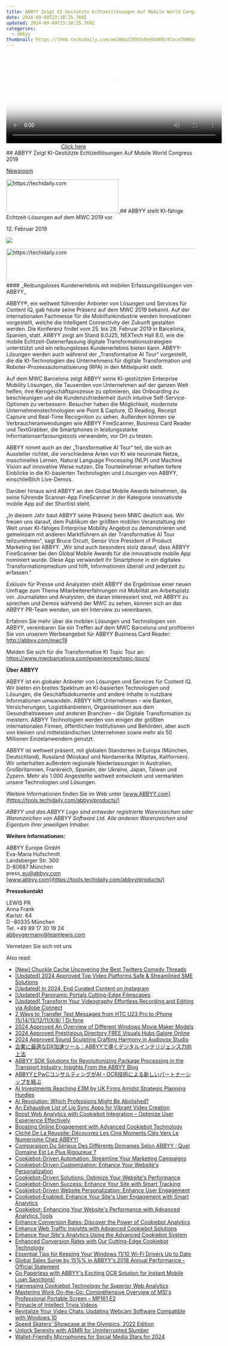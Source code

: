 ```yaml
---
title: ABBYY Zeigt KI-Gestützte Echtzeitlösungen Auf Mobile World Congress 2019
date: 2024-09-08T23:38:25.769Z
updated: 2024-09-09T23:38:25.769Z
categories:
  - abbyy
thumbnail: https://thmb.techidaily.com/ae200a2185b5d6e93408c97ace7b66b8254fa867626e84f986d0cc30e800ea8d.jpg
---
```


<!-- affiliate ads begin -->
<span id="1983475">
					<video width="576" height="240" style="cursor:pointer"
           poster="//a.impactradius-go.com/display-clicktoplayimage/1983475.png"
           onclick="if(!this.playClicked){this.play();this.setAttribute('controls',true);this.playClicked=true;}">
	   <source src="//a.impactradius-go.com/display-ad/22993-1983475">
	   <img src="//a.impactradius-go.com/display-clicktoplayimage/1983475.png" style="border: none; height: 100%; width: 100%; object-fit: contain">
	</video>
	<div style="width:360px;text-align:center"><a href="javascript:window.open(decodeURIComponent('https%3A%2F%2Fhomestyler.sjv.io%2Fc%2F5597632%2F1983475%2F22993'), '_blank');void(0);">Click here</a></div>
</span>
<img height="0" width="0" src="https://imp.pxf.io/i/5597632/1983475/22993" style="position:absolute;visibility:hidden;" border="0" />
<!-- affiliate ads end -->
## ABBYY Zeigt KI-Gestützte Echtzeitlösungen Auf Mobile World Congress 2019

[Newsroom](https://tools.techidaily.com/abbyy/products/)

<!-- affiliate ads begin -->
<a href="https://review-au.sjv.io/c/5597632/2098704/14409" target="_top" id="2098704">
  <img src="//a.impactradius-go.com/display-ad/14409-2098704" border="0" alt="https://techidaily.com" width="300" height="90"/>
</a>
<img height="0" width="0" src="https://review-au.sjv.io/i/5597632/2098704/14409" style="position:absolute;visibility:hidden;" border="0" />
<!-- affiliate ads end -->
## ABBYY stellt KI-fähige Echtzeit-Lösungen auf dem MWC 2019 vor

12\. Februar 2019

![](https://content.abbyy.com/-/media/project/abbyy/abbyy/branchtemplates/shutterstock_1272462163_1296-x-729.jpg?h=729&iar=0&w=1296)

<!-- affiliate ads begin -->
<a href="https://ephamedtechinc.pxf.io/c/5597632/2137226/26400" target="_top" id="2137226">
  <img src="//a.impactradius-go.com/display-ad/26400-2137226" border="0" alt="https://techidaily.com" width="728" height="90"/>
</a>
<img height="0" width="0" src="https://ephamedtechinc.pxf.io/i/5597632/2137226/26400" style="position:absolute;visibility:hidden;" border="0" />
<!-- affiliate ads end -->
#### _Reibungsloses Kundenerlebnis mit mobilen Erfassungslösungen von ABBYY_ 

ABBYY®, ein weltweit führender Anbieter von Lösungen und Services für Content IQ, gab heute seine Präsenz auf dem MWC 2019 bekannt. Auf der internationalen Fachmesse für die Mobilfunkindustrie werden Innovationen vorgestellt, welche die Intelligent Connectivity der Zukunft gestalten werden. Die Konferenz findet vom 25\. bis 28\. Februar 2019 in Barcelona, Spanien, statt. ABBYY zeigt am Stand 8.0J25, NEXTech Hall 8.0, wie die mobile Echtzeit-Datenerfassung digitale Transformationsstrategien unterstützt und ein reibungsloses Kundenerlebnis bieten kann. ABBYY-Lösungen werden auch während der „Transformative AI Tour“ vorgestellt, die die KI-Technologien des Unternehmens für digitale Transformation und Roboter-Prozessautomatisierung (RPA) in den Mittelpunkt stellt.

Auf dem MWC Barcelona zeigt ABBYY seine KI-gestützten Enterprise Mobility Lösungen, die Tausenden von Unternehmen auf der ganzen Welt helfen, ihre Kerngeschäftsprozesse zu optimieren, das Onboarding zu beschleunigen und die Kundenzufriedenheit durch intuitive Self-Service-Optionen zu verbessern. Besucher haben die Möglichkeit, modernste Unternehmenstechnologien wie Point & Capture, ID Reading, Receipt Capture und Real-Time Recognition zu sehen. Außerdem können sie Verbraucheranwendungen wie ABBYY FineScanner, Business Card Reader und TextGrabber, die Smartphones in leistungsstarke Informationserfassungstools verwandeln, vor Ort zu testen.

ABBYY nimmt auch an der „Transformative AI Tour“ teil, die sich an Aussteller richtet, die verschiedene Arten von KI wie neuronale Netze, maschinelles Lernen, Natural Language Processing (NLP) und Machine Vision auf innovative Weise nutzen. Die Tourteilnehmer erhalten tiefere Einblicke in die KI-basierten Technologien und Lösungen von ABBYY, einschließlich Live-Demos.

Darüber hinaus wird ABBYY an den Global Mobile Awards teilnehmen, da seine führende Scanner-App FineScanner in der Kategorie innovativste mobile App auf der Shortlist steht.

„In diesem Jahr baut ABBYY seine Präsenz beim MWC deutlich aus. Wir freuen uns darauf, dem Publikum der größten mobilen Veranstaltung der Welt unser KI-fähiges Enterprise Mobility Angebot zu demonstrieren und gemeinsam mit anderen Marktführern an der Transformative AI Tour teilzunehmen", sagt Bruce Orcutt, Senior Vice President of Product Marketing bei ABBYY. „Wir sind auch besonders stolz darauf, dass ABBYY FineScanner bei den Global Mobile Awards für die innovativste mobile App nominiert wurde. Diese App verwandelt Ihr Smartphone in ein digitales Transformationsmedium und hilft, Informationen überall und jederzeit zu erfassen."

Exklusiv für Presse und Analysten stellt ABBYY die Ergebnisse einer neuen Umfrage zum Thema Mitarbeitererfahrungen mit Mobilität am Arbeitsplatz vor. Journalisten und Analysten, die daran interessiert sind, mit ABBYY zu sprechen und Demos während der MWC zu sehen, können sich an das ABBYY PR-Team wenden, um ein Interview zu vereinbaren.

Erfahren Sie mehr über die mobilen Lösungen und Technologien von ABBYY, vereinbaren Sie ein Treffen auf dem MWC Barcelona und profitieren Sie von unserem Werbeangebot für ABBYY Business Card Reader: http://abbyy.com/mwc19

Melden Sie sich für die Transformative KI Topic Tour an: <https://www.mwcbarcelona.com/experiences/topic-tours/>

**Über ABBYY**

ABBYY ist ein globaler Anbieter von Lösungen und Services für Content IQ. Wir bieten ein breites Spektrum an KI-basierten Technologien und Lösungen, die Geschäftsdokumente und andere Inhalte in nutzbare Informationen umwandeln. ABBYY hilft Unternehmen – wie Banken, Versicherungen, Logistikanbietern, Organisationen aus dem Gesundheitswesen und anderen Branchen – die Digitale Transformation zu meistern. ABBYY Technologien werden von einigen der größten internationalen Firmen, öffentlichen Institutionen und Behörden, aber auch von kleinen und mittelständischen Unternehmen sowie mehr als 50 Millionen Einzelanwendern genutzt.

ABBYY ist weltweit präsent, mit globalen Standorten in Europa (München, Deutschland), Russland (Moskau) und Nordamerika (Milpitas, Kalifornien). Wir unterhalten außerdem regionale Niederlassungen in Australien, Großbritannien, Frankreich, Spanien, der Ukraine, Japan, Taiwan und Zypern. Mehr als 1.000 Angestellte weltweit entwickeln und vermarkten unsere Technologien und Lösungen.

Weitere Informationen finden Sie im Web unter [www.ABBYY.com](https://tools.techidaily.com/abbyy/products/)

_ABBYY und das ABBYY Logo sind entweder registrierte Warenzeichen oder Warenzeichen von ABBYY Software Ltd. Alle anderen Warenzeichen sind Eigentum ihrer jeweiligen Inhaber._

  
**Weitere Informationen:**

ABBYY Europe GmbH  
Eva-Maria Hufschmitt  
Landsberger Str. 300  
D-80687 München  
press\_eu@abbyy.com  
[www.abbyy.com](https://tools.techidaily.com/abbyy/products/)

**Pressekontakt**

LEWIS PR  
Anna Frank  
Karlstr. 64  
D -80335 München  
Tel. +49 89 17 30 19 24  
[abbyygermany@teamlewis.com](https://tools.techidaily.com/abbyy/products/)

  
Vernetzen Sie sich mit uns

<ins class="adsbygoogle"
     style="display:block"
     data-ad-format="autorelaxed"
     data-ad-client="ca-pub-7571918770474297"
     data-ad-slot="1223367746"></ins>



<ins class="adsbygoogle"
     style="display:block"
     data-ad-client="ca-pub-7571918770474297"
     data-ad-slot="8358498916"
     data-ad-format="auto"
     data-full-width-responsive="true"></ins>

<span class="atpl-alsoreadstyle">Also read:</span>
<div><ul>
<li><a href="https://twitter-videos.techidaily.com/new-chuckle-cache-uncovering-the-best-twitters-comedy-threads/"><u>[New] Chuckle Cache  Uncovering the Best Twitters Comedy Threads</u></a></li>
<li><a href="https://screen-activity-recording.techidaily.com/updated-2024-approved-top-video-platforms-safe-and-streamlined-sme-solutions/"><u>[Updated] 2024 Approved  Top Video Platforms  Safe & Streamlined SME Solutions</u></a></li>
<li><a href="https://instagram-video-recordings.techidaily.com/updated-in-2024-end-curated-content-on-instagram/"><u>[Updated] In 2024, End Curated Content on Instagram</u></a></li>
<li><a href="https://extra-skills.techidaily.com/updated-panoramic-portals-cutting-edge-filmscapes/"><u>[Updated] Panoramic Portals  Cutting-Edge Filmscapes</u></a></li>
<li><a href="https://screen-capture.techidaily.com/updated-transform-your-videography-effortless-recording-and-editing-via-adobe-connect/"><u>[Updated] Transform Your Videography  Effortless Recording and Editing via Adobe Connect</u></a></li>
<li><a href="https://blog-min.techidaily.com/2-ways-to-transfer-text-messages-from-htc-u23-pro-to-iphone-1514131211x8-drfone-by-drfone-transfer-from-android-transfer-from-android/"><u>2 Ways to Transfer Text Messages from HTC U23 Pro to iPhone 15/14/13/12/11/X/8/ | Dr.fone</u></a></li>
<li><a href="https://extra-tips.techidaily.com/2024-approved-an-overview-of-different-windows-movie-maker-models/"><u>2024 Approved  An Overview of Different Windows Movie Maker Models</u></a></li>
<li><a href="https://fox-links.techidaily.com/2024-approved-prestigious-directory-free-visuals-hubs-galore-online/"><u>2024 Approved  Prestigious Directory  FREE Visuals Hubs Galore Online</u></a></li>
<li><a href="https://extra-skills.techidaily.com/2024-approved-sound-sculpting-crafting-harmony-in-audiovox-studio/"><u>2024 Approved  Sound Sculpting  Crafting Harmony in Audiovox Studio</u></a></li>
<li><a href="https://solve-marvelous.techidaily.com/dxabbyy/"><u>企業に最適なDX加速ツール：ABBYYで導くデジタルインテリジェンス力向上法</u></a></li>
<li><a href="https://solve-marvelous.techidaily.com/abbyy-sdk-solutions-for-revolutionizing-package-processing-in-the-transport-industry-insights-from-the-abbyy-blog/"><u>ABBYY SDK Solutions for Revolutionizing Package Processing in the Transport Industry: Insights From the ABBYY Blog</u></a></li>
<li><a href="https://solve-marvelous.techidaily.com/abbyypwcaiocr/"><u>ABBYYとPwCコンサルティングがAI・OCR技術による新しいパートナーシップを結ぶ</u></a></li>
<li><a href="https://solve-marvelous.techidaily.com/ai-investments-reaching-3m-by-uk-firms-amidst-strategic-planning-hurdles/"><u>AI Investments Reaching £3M by UK Firms Amidst Strategic Planning Hurdles</u></a></li>
<li><a href="https://tech-hub.techidaily.com/ai-revolution-which-professions-might-be-abolished/"><u>AI Revolution: Which Professions Might Be Abolished?</u></a></li>
<li><a href="https://ai-video.techidaily.com/an-exhaustive-list-of-lip-sync-apps-for-vibrant-video-creation/"><u>An Exhaustive List of Lip Sync Apps for Vibrant Video Creation</u></a></li>
<li><a href="https://solve-marvelous.techidaily.com/boost-web-analytics-with-cookiebot-integration-optimize-user-experience-effectively/"><u>Boost Web Analytics with Cookiebot Integration – Optimize User Experience Effectively</u></a></li>
<li><a href="https://solve-marvelous.techidaily.com/boosting-online-engagement-with-advanced-cookiebot-technology/"><u>Boosting Online Engagement with Advanced Cookiebot Technology</u></a></li>
<li><a href="https://solve-marvelous.techidaily.com/cliche-de-la-reussite-decouvrez-les-cinq-moments-cles-vers-le-numerisme-chez-abbyy/"><u>Cliché De La Réussite: Découvrez Les Cinq Moments Clés Vers Le Numérisme Chez ABBYY!</u></a></li>
<li><a href="https://solve-marvelous.techidaily.com/comparaison-du-serieux-des-differents-domaines-selon-abbyy-quel-domaine-est-le-plus-rigoureux/"><u>Comparaison Du Sérieux Des Différents Domaines Selon ABBYY : Quel Domaine Est Le Plus Rigoureux ?</u></a></li>
<li><a href="https://solve-marvelous.techidaily.com/cookiebot-driven-automation-streamline-your-marketing-campaigns/"><u>Cookiebot-Driven Automation: Streamline Your Marketing Campaigns</u></a></li>
<li><a href="https://solve-marvelous.techidaily.com/cookiebot-driven-customization-enhance-your-websites-personalization/"><u>Cookiebot-Driven Customization: Enhance Your Website's Personalization</u></a></li>
<li><a href="https://solve-marvelous.techidaily.com/cookiebot-driven-solutions-optimize-your-websites-performance/"><u>Cookiebot-Driven Solutions: Optimize Your Website's Performance</u></a></li>
<li><a href="https://solve-marvelous.techidaily.com/cookiebot-driven-success-enhance-your-site-with-smart-tracking/"><u>Cookiebot-Driven Success: Enhance Your Site with Smart Tracking</u></a></li>
<li><a href="https://solve-marvelous.techidaily.com/cookiebot-driven-website-personalization-enhance-user-engagement/"><u>Cookiebot-Driven Website Personalization: Enhance User Engagement</u></a></li>
<li><a href="https://solve-marvelous.techidaily.com/cookiebot-enabled-enhance-your-sites-user-engagement-with-smart-analytics/"><u>Cookiebot-Enabled: Enhance Your Site's User Engagement with Smart Analytics</u></a></li>
<li><a href="https://solve-marvelous.techidaily.com/cookiebot-enhancing-your-websites-performance-with-advanced-analytics-tools/"><u>Cookiebot: Enhancing Your Website's Performance with Advanced Analytics Tools</u></a></li>
<li><a href="https://solve-marvelous.techidaily.com/enhance-conversion-rates-discover-the-power-of-cookiebot-analytics/"><u>Enhance Conversion Rates: Discover the Power of Cookiebot Analytics</u></a></li>
<li><a href="https://solve-marvelous.techidaily.com/enhance-web-traffic-insights-with-advanced-cookiebot-solutions/"><u>Enhance Web Traffic Insights with Advanced Cookiebot Solutions</u></a></li>
<li><a href="https://solve-marvelous.techidaily.com/enhance-your-sites-analytics-using-the-advanced-cookiebot-system/"><u>Enhance Your Site's Analytics Using the Advanced Cookiebot System</u></a></li>
<li><a href="https://solve-marvelous.techidaily.com/enhanced-conversion-rates-with-our-cutting-edge-cookiebot-technology/"><u>Enhanced Conversion Rates with Our Cutting-Edge Cookiebot Technology</u></a></li>
<li><a href="https://hardware-updates.techidaily.com/essential-tips-for-keeping-your-windows-1110-wi-fi-drivers-up-to-date/"><u>Essential Tips for Keeping Your Windows 11/10 Wi-Fi Drivers Up to Date</u></a></li>
<li><a href="https://solve-marvelous.techidaily.com/global-sales-surge-by-15-in-abbyys-2018-annual-performance-official-statement/"><u>Global Sales Surge by 15%% in ABBYY's 2018 Annual Performance - Official Statement</u></a></li>
<li><a href="https://solve-marvelous.techidaily.com/go-paperless-with-abbyys-exciting-ocr-solution-for-instant-mobile-loan-sanctions/"><u>Go Paperless with ABBYY's Exciting OCR Solution for Instant Mobile Loan Sanctions!</u></a></li>
<li><a href="https://solve-marvelous.techidaily.com/harnessing-cookiebot-technology-for-superior-web-analytics/"><u>Harnessing Cookiebot Technology for Superior Web Analytics</u></a></li>
<li><a href="https://buynow-marvelous.techidaily.com/mastering-work-on-the-go-comprehensive-overview-of-msis-professional-portable-screen-mp161-e2/"><u>Mastering Work On-the-Go: Comprehensive Overview of MSI's Professional Portable Screen – MP161 E2</u></a></li>
<li><a href="https://extra-lessons.techidaily.com/pinnacle-of-intellect-trivia-videos/"><u>Pinnacle of Intellect Trivia Videos</u></a></li>
<li><a href="https://win-dash.techidaily.com/revitalize-your-video-chats-updating-webcam-software-compatible-with-windows-10/"><u>Revitalize Your Video Chats: Updating Webcam Software Compatible with Windows 10</u></a></li>
<li><a href="https://extra-tips.techidaily.com/speed-skaters-showcase-at-the-olympics-2022-edition/"><u>Speed Skaters' Showcase at the Olympics, 2022 Edition</u></a></li>
<li><a href="https://extra-information.techidaily.com/unlock-serenity-with-asmr-for-uninterrupted-slumber/"><u>Unlock Serenity with ASMR for Uninterrupted Slumber</u></a></li>
<li><a href="https://facebook-video-footage.techidaily.com/wallet-friendly-microphones-for-social-media-stars-for-2024/"><u>Wallet-Friendly Microphones for Social Media Stars for 2024</u></a></li>
</ul></div>
